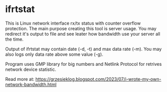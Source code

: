 # ifrtstat
This is Linux network interface rx/tx status with counter overflow protection. The main purpose creating this tool is server usage. You may redirect it's output to file and see leater how bandwidth use your server all the time.

Output of ifrtstat may contain date (-d, -t) and max data rate (-m). You may also logs only data rate above some value (-g).

Program uses GMP library for big numbers and Netlink Protocol for retrives network device statistic.

Read more at: https://grzesieklog.blogspot.com/2023/07/i-wrote-my-own-network-bandwidth.html
